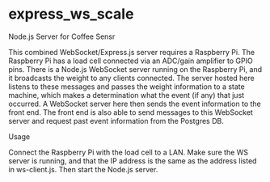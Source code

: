 # express_ws_scale

Node.js Server for Coffee Sensr

This combined WebSocket/Express.js server requires a Raspberry Pi.  The Raspberry Pi has a load cell connected via an ADC/gain amplifier to GPIO pins.  There is a Node.js WebSocket server running on the Raspberry Pi, and it broadcasts the weight to any clients connected. The server hosted here listens to these messages and passes the weight information to a state machine, which makes a determination what the event (if any) that just occurred.  A WebSocket server here then sends the event information to the front end.  The front end is also able to send messages to this WebSocket server and request past event information from the Postgres DB.

Usage

Connect the Raspberry Pi with the load cell to a LAN.  Make sure the WS server is running, and that the IP address is the same as the address listed in ws-client.js.  Then start the Node.js server.
